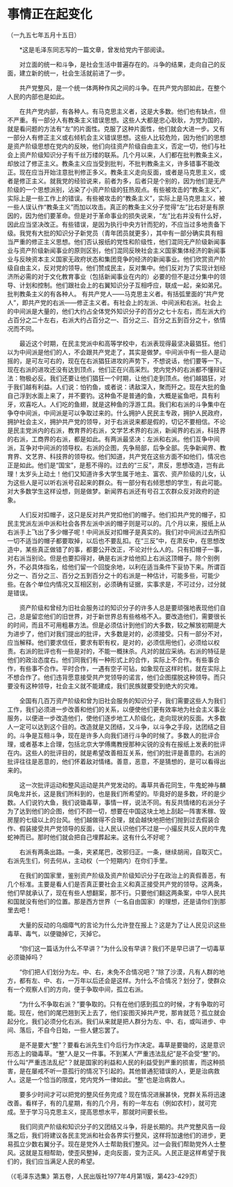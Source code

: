 # 事情正在起变化  
（一九五七年五月十五日）  
  
　　*这是毛泽东同志写的一篇文章，曾发给党内干部阅读。   
  
　　对立面的统一和斗争，是社会生活中普遍存在的。斗争的结果，走向自己的反面，建立新的统一，社会生活就前进了一步。   
  
　　共产党整风，是一个统一体两种作风之间的斗争。在共产党内部如此，在整个人民的内部也是如此。   
  
　　在共产党内部，有各种人。有马克思主义者，这是大多数。他们也有缺点，但不严重。有一部分人有教条主义错误思想。这些人大都是忠心耿耿，为党为国的，就是看问题的方法有“左”的片面性。克服了这种片面性，他们就会大进一步。又有一部分人有修正主义或右倾机会主义错误思想。这些人比较危险，因为他们的思想是资产阶级思想在党内的反映，他们向往资产阶级自由主义，否定一切，他们与社会上资产阶级知识分子有千丝万缕的联系。几个月以来，人们都在批判教条主义，却放过了修正主义。教条主义应当受到批判，不批判教条主义，许多错事不能改正。现在应当开始注意批判修正多义。教条主义走向反面，或者是马克思主义，或者是修正主义。就我党的经验说来，前者为多，后者只是个别的，因为他们是无产阶级的一个思想派别，沾染了小资产阶级的狂热观点。有些被攻击的“教条主义”，实际上是一些工作上的错误。有些被攻击的“教条主义”，实际上是马克思主义，被一些人误认作“教条主义”而加以攻击。真正的教条主义分子觉得“左”比右好是有原因的，因为他们要革命。但是对于革命事业的损失说来，“左”比右并没有什么好，因此应当坚决改正。有些错误，是因为执行中央方针而犯的，不应当过多地责备下级。我党有大批的知识分子新党员（青年团员就更多），其中有一部分确实具有相当严重的修正主义思想。他们否认报纸的党性和阶级性，他们混同无产阶级新闻事业与资产阶级新闻事业的原则区别，他们混同反映社会主义国家集体经济的新闻事业与反映资本主义国家无政府状态和集团竞争的经济的新闻事业。他们欣赏资产阶级自由主义，反对党的领导。他们赞成民主，反对集中。他们反对为了实现计划经济所必需的对于文化教育事业（包括新闻事业在内的）必要的但不是过分集中的领导、计划和控制。他们跟社会上的右翼知识分子互相呼应，联成一起，亲如弟兄。批判教条主义的有各种人。 有共产党人——马克思主义者。有括弧里面的“共产党人”，即共产党的右派——修正主义者。有社会上的左派、中间派和右派。社会上的中间派是大量的，他们大约占全体党外知识分子的百分之七十左右，而左派大约占百分之二十左右，右派大约占百分之一、百分之三、百分之五到百分之十，依情况而不同。   
  
　　最近这个时期，在民主党派中和高等学校中，右派表现得最坚决最猖狂。他们以为中间派是他们的人，不会跟共产党走了，其实是做梦。中间派中有一些人是动摇的，是可左可右的，现在在右派猖狂进攻的声势下，不想说话，他们要等一下。现在右派的进攻还没有达到顶点，他们正在兴高采烈。党内党外的右派都不懂辩证法：物极必反。我们还要让他们猖狂一个时期，让他们走到顶点。他们越猖狂，对于我们越有利益。人们说：怕钓鱼，或者说：诱敌深入，聚而歼之。现在大批的鱼自己浮到水面上来了，并不要钓。这种鱼不是普通的鱼，大概是鲨鱼吧，具有利牙，欢喜吃人。人们吃的鱼翅，就是这种鱼的浮游工具。我们和右派的斗争集中在争夺中间派，中间派是可以争取过来的。什么拥护人民民主专政，拥护人民政府，拥护社会主义，拥护共产党的领导，对于右派说来都是假的，切记不要相信。不论是民主党派内的右派，教育界的右派，文学艺术界的右派，新闻界的右派，科技界的右派，工商界的右派，都是如此。有两派最坚决：左派和右派。他们互争中间派，互争对中间派的领导权。右派的企图，先争局部，后争全部。先争新闻界、教育界、文艺界、科技界的领导权。他们知道，共产党在这些方面不如他们，情况也正是如此。他们是“国宝”，是惹不得的。过去的“三反”，肃反，思想改造，岂有此理！太岁头上动土！他们又知道许多大学生属于地主、富农、资产阶级的儿女，认为这些人是可以听右派号召起来的群众。有一部分有右倾思想的学生，有此可能。对大多数学生这样设想，则是做梦。新闻界右派还有号召工农群众反对政府的迹象。   
  
　　人们反对扣帽子，这只是反对共产党扣他们的帽子。他们扣共产党的帽子，扣民主党派左派中派和社会各界左派中派的帽子则是可以的。几个月以来，报纸上从右派手上飞出了多少帽子呢！中间派反对扣帽子是真实的。我们对中间派过去所扣一切不适当的帽子都要取掉，以后也不要乱扣。在“三反”中，在肃反中，在思想改造中，某些真正做错了的事，都要公开改正，不论对什么人的。只有扣帽子一事，对右派当别论。但是也要扣得对，确是右派才给他扣上右派这顶帽子。除个别例外，不必具体指名，给他们留一个回旋余地，以利在适当条件下妥协下来。所谓百分之一、百分之三、百分之五到百分之十的右派是一种估计，可能多些，可能少些。在各个单位内情况又互相区别，必须确有证据，实事求是，不可过分，过分就是错误。   
  
　　资产阶级和曾经为旧社会服务过的知识分子的许多人总是要顽强地表现他们自己，总是留恋他们的旧世界，对于新世界总有些格格不入。要改造他们，需要很长的时间，而且不可用粗暴方法。但是必须估计到他们的大多数，较之解放初期是大为进步了，他们对我们提出的批评，大多数是对的，必须接受。只有一部分不对，应当解释。他们要求信任，要求有职有权，是对的，必须信用他们，必须给以权责。右派的批评也有一些是对的，不能一概抹杀。凡对的就应采纳。右派的特征是他们的政治态度右。他们同我们有一种形式上的合作，实际上不合作。有些事合作，有些事不合作。平时合作，一遇有空子可钻，如象现在这样时机，就在实际上不想合作了。他们违背愿意接受共产党领导的诺言，他们企图摆脱这种领导。而只要没有这种领导，社会主义就不能建成，我们民族就要受到绝大的灾难。   
  
　　全国有几百万资产阶级和曾为旧社会服务的知识分子，我们需要这些人为我们工作，我们必须进一步改善和他们的关系，以便使他们更有效率地为社会主义事业服务，以便进一步改造他们，使他们逐步地工人阶级化，走向现状的反面。大多数人一定可以达到这个目的。改造就是又团结，又斗争，以斗争之手段，达团结之目的。斗争是互相斗争，现在是许多人向我们进行斗争的时候了。多数人的批评合理，或者基本上合理，包括北京大学傅鹰教授那种尖锐的没有在报纸上发表的批评在内。这些人的批评目的，就是希望改善相互关系，他们的批评是善意的。右派的批评往往是恶意的，他们怀着敌对情绪。善意，恶意，不是猜想的，是可以看得出来的。   
  
　　这一次批评运动和整风运动是共产党发动的。毒草共香花同生，牛鬼蛇神与麟凤龟龙并长，这是我们所料到的，也是我们所希望的。毕竟好的是多数，坏的是少数。人们说钓大鱼，我们说锄毒草，事情一样，说法不同。有反共情绪的右派分子为了达到他们的企图，他们不顾一切，想要在中国这块土地上刮起一阵害禾稼、毁房屋的七级以上的台风。他们越做得不合理，就会越快地把他们抛到过去假装合作、假装接受共产党领导的反面，让人民认识他们不过是一小撮反共反人民的牛鬼蛇神而已。那时他们就会把自己埋葬起来。这有什么不好呢？   
  
　　右派有两条出路。一条，夹紧尾巴，改邪归正。一条，继续胡闹，自取灭亡。右派先生们，何去何从，主动权（一个短期内）在你们手里。   
  
　　在我们的国家里，鉴别资产阶级及资产阶级知识分子在政治上的真假善恶，有几个标准。主要是看人们是否真正要社会主义和真正接受共产党的领导。这两条，他们早就承认了，现在有些人想翻案，那不行。只要他们翻这两条案，中华人民共和国就没有他们的位置。那是西方世界（一名自由国家）的理想，还是请你们到那里去吧！   
  
　　大量的反动的乌烟瘴气的言论为什么允许登在报上？这是为了让人民见识这些毒草、毒气，以便锄掉它，灭掉它。   
  
　　“你们这一篇话为什么不早讲？”为什么没有早讲？我们不是早已讲了一切毒草必须锄掉吗？   
  
　　“你们把人们划分为左。中、右，未免不合情况吧？”除了沙漠，凡有人群的地方，都有左、中、右，一万年以后还会是这样。为什么不合情况？划分了，使群众有一个观察人们的方向，便于争取中间，孤立右派。   
  
　　“为什么不争取右派？”要争取的。只有在他们感到孤立的时候，才有争取的可能。现在，他们的尾巴翘到天上去了，他们妄图灭掉共产党，那肯就范？孤立就会起分化，我们必须分化右派。我们从来就是把人群分为左、中、右，或叫进步、中间、落后，不自今日始，一些人健忘罢了。   
  
　　是不是要大“整”？要看右派先生们今后行为作决定。毒草是要锄的，这是意识形态上的锄毒草。“整”人是又一件事。不到某人“严重违法乱纪”是不会受“整”的。什么叫“严重违法乱纪”？就是国家的利益和人民的利益受到严重的损害，而这种损害，是在屡戒不听一意孤行的情况下引起的。其他普通犯错误的人，更是治病救人。这是一个恰当的限度，党内党外一律如此。“整”也是治病救人。   
  
　　要多少时间才可以把党的整风任务完成？现在情况进展甚快，党群关系将迅速改善。看样子，有的几星期，有的几个月，有的一年左右（例如农村），就可完成。至于学习马克思主义，提高思想水平，那就时间要长些。   
  
　　我们同资产阶级和知识分子的又团结又斗争，将是长期的。共产党整风告一段落之后，我们将建议各民主党派和社会各界实行整风，这样将加速他们的进步，更易孤立少数右翼分子。现在是党外人士帮助我们整风。过一会我们帮助党外人士整风。这就是互相帮助，使歪风整掉，走向反面，变为正风。人民正是这样希望于我们的，我们应当满足人民的希望。   
  
（《毛泽东选集》第五卷，人民出版社1977年4月第1版，第423-429页）   
  
  
   
  
　　   
  
  